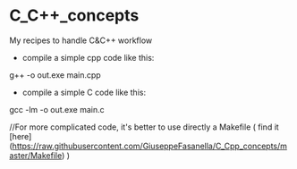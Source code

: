 # C_C++_concepts
My recipes to handle C&amp;C++ workflow

* compile a simple cpp code like this:

g++ -o out.exe main.cpp

* compile a simple C code like this:

gcc -lm -o out.exe main.c

//For more complicated code, it's better to use directly a Makefile ( find it [here] (https://raw.githubusercontent.com/GiuseppeFasanella/C_Cpp_concepts/master/Makefile) )


